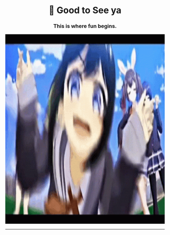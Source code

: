 <h1 align="center">👋 Good to See ya</h1>
<h3 align="center">This is where fun begins.</h3>


<!-- GIF 클릭 시 Notion으로 이동 -->
<p align="center">
  <a href="https://mature-date-b7d.notion.site/Watch-me-upgrade-27dd39becd34810381e4fef816ee3a7d" target="_blank" rel="noopener noreferrer">
    <img src="anime-retro.gif?cache-bust=165" width="800" height="600" alt="lum">
  </a>
</p>

<hr />
